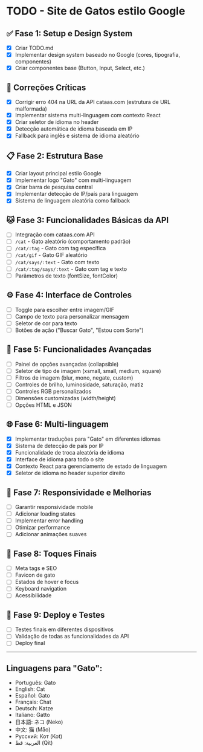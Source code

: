 # TODO - Site de Gatos estilo Google

## ✅ Fase 1: Setup e Design System
- [x] Criar TODO.md
- [x] Implementar design system baseado no Google (cores, tipografia, componentes)
- [x] Criar componentes base (Button, Input, Select, etc.)

## 🐛 Correções Críticas
- [x] Corrigir erro 404 na URL da API cataas.com (estrutura de URL malformada)
- [x] Implementar sistema multi-linguagem com contexto React
- [x] Criar seletor de idioma no header
- [x] Detecção automática de idioma baseada em IP
- [x] Fallback para inglês e sistema de idioma aleatório

## 📋 Fase 2: Estrutura Base
- [x] Criar layout principal estilo Google
- [x] Implementar logo "Gato" com multi-linguagem
- [x] Criar barra de pesquisa central
- [x] Implementar detecção de IP/país para linguagem
- [x] Sistema de linguagem aleatória como fallback

## 🐱 Fase 3: Funcionalidades Básicas da API
- [ ] Integração com cataas.com API
- [ ] `/cat` - Gato aleatório (comportamento padrão)
- [ ] `/cat/:tag` - Gato com tag específica
- [ ] `/cat/gif` - Gato GIF aleatório
- [ ] `/cat/says/:text` - Gato com texto
- [ ] `/cat/:tag/says/:text` - Gato com tag e texto
- [ ] Parâmetros de texto (fontSize, fontColor)

## ⚙️ Fase 4: Interface de Controles
- [ ] Toggle para escolher entre imagem/GIF
- [ ] Campo de texto para personalizar mensagem
- [ ] Seletor de cor para texto
- [ ] Botões de ação ("Buscar Gato", "Estou com Sorte")

## 🔧 Fase 5: Funcionalidades Avançadas
- [ ] Painel de opções avançadas (collapsible)
- [ ] Seletor de tipo de imagem (xsmall, small, medium, square)
- [ ] Filtros de imagem (blur, mono, negate, custom)
- [ ] Controles de brilho, luminosidade, saturação, matiz
- [ ] Controles RGB personalizados
- [ ] Dimensões customizadas (width/height)
- [ ] Opções HTML e JSON

## 🌐 Fase 6: Multi-linguagem
- [x] Implementar traduções para "Gato" em diferentes idiomas
- [x] Sistema de detecção de país por IP
- [x] Funcionalidade de troca aleatória de idioma
- [x] Interface de idioma para todo o site
- [x] Contexto React para gerenciamento de estado de linguagem
- [x] Seletor de idioma no header superior direito

## 📱 Fase 7: Responsividade e Melhorias
- [ ] Garantir responsividade mobile
- [ ] Adicionar loading states
- [ ] Implementar error handling
- [ ] Otimizar performance
- [ ] Adicionar animações suaves

## 🎨 Fase 8: Toques Finais
- [ ] Meta tags e SEO
- [ ] Favicon de gato
- [ ] Estados de hover e focus
- [ ] Keyboard navigation
- [ ] Acessibilidade

## 🚀 Fase 9: Deploy e Testes
- [ ] Testes finais em diferentes dispositivos
- [ ] Validação de todas as funcionalidades da API
- [ ] Deploy final

---

## Linguagens para "Gato":
- Português: Gato
- English: Cat
- Español: Gato
- Français: Chat
- Deutsch: Katze
- Italiano: Gatto
- 日本語: ネコ (Neko)
- 中文: 猫 (Māo)
- Русский: Кот (Kot)
- العربية: قط (Qit)